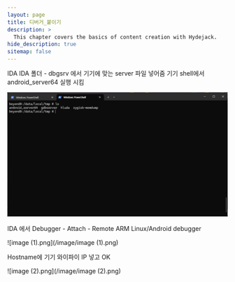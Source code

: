 ```yaml
---
layout: page
title: 디버거_붙이기
description: >
  This chapter covers the basics of content creation with Hydejack.
hide_description: true
sitemap: false
---
```


IDA
IDA 폴더 - dbgsrv 에서 기기에 맞는 server 파일 넣어줌
기기 shell에서 android_server64 실행 시킴

![image.png](/image/image.png)

IDA 에서
Debugger - Attach - Remote ARM Linux/Android debugger

![image (1).png](/image/image (1).png)

Hostname에 기기 와이파이 IP 넣고 OK

![image (2).png](/image/image (2).png)

